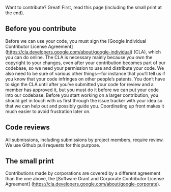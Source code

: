 Want to contribute? Great! First, read this page (including the small print at the end).

## Before you contribute
Before we can use your code, you must sign the [Google Individual Contributor License Agreement] (https://cla.developers.google.com/about/google-individual) (CLA), which you can do online. The CLA is necessary mainly because you own the copyright to your changes, even after your contribution becomes part of our codebase, so we need your permission to use and distribute your code. We also need to be sure of various other things—for instance that you‘ll tell us if you know that your code infringes on other people’s patents. You don‘t have to sign the CLA until after you’ve submitted your code for review and a member has approved it, but you must do it before we can put your code into our codebase. Before you start working on a larger contribution, you should get in touch with us first through the issue tracker with your idea so that we can help out and possibly guide you. Coordinating up front makes it much easier to avoid frustration later on.

## Code reviews
All submissions, including submissions by project members, require review. We use Github pull requests for this purpose.

## The small print
Contributions made by corporations are covered by a different agreement than the one above, the [Software Grant and Corporate Contributor License Agreement] (https://cla.developers.google.com/about/google-corporate).
